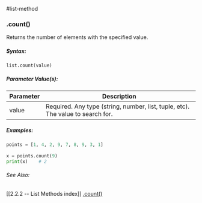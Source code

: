 #list-method 
### .count()
Returns the number of elements with the specified value.

##### Syntax:
 `list.count(value)`

##### Parameter Value(s):
| Parameter | Description                                                                     |
| --------- | ------------------------------------------------------------------------------- |
| value     | Required. Any type (string, number, list, tuple, etc). The value to search for. | 


##### Examples:
```py
points = [1, 4, 2, 9, 7, 8, 9, 3, 1]  
  
x = points.count(9)
print(x)	# 2
```

###### See Also:
[[2.2.2 -- List Methods index]]
[.count()](https://www.w3schools.com/python/ref_list_count.asp)